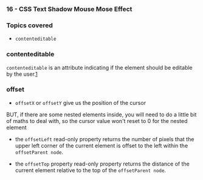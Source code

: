 ### 16 - CSS Text Shadow Mouse Mose Effect

### Topics covered
- `contenteditable`


### contenteditable
`contenteditable` is an attribute indicating if the element should be editable by the user.[1]


[1]: https://developer.mozilla.org/en-US/docs/Web/HTML/Global_attributes/contenteditable


### offset

- `offsetX` or `offsetY` give us the position of the cursor

BUT, if there are some nested elements inside, you will need to do a little bit of maths to deal with, so the cursor value won't reset to 0 for the nested element

- the `offsetLeft` read-only property returns the number of pixels that the upper left corner of the current element is offset to the left within the `offsetParent node`.

- the `offsetTop` property read-only property returns the distance of the current element relative to the top of the `offsetParent node`.
